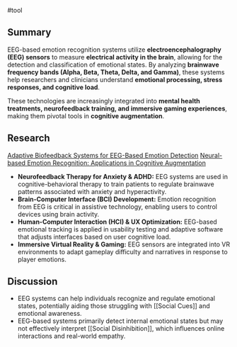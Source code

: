 #tool
## Summary

EEG-based emotion recognition systems utilize **electroencephalography (EEG) sensors** to measure **electrical activity in the brain**, allowing for the detection and classification of emotional states. By analyzing **brainwave frequency bands (Alpha, Beta, Theta, Delta, and Gamma)**, these systems help researchers and clinicians understand **emotional processing, stress responses, and cognitive load**.

These technologies are increasingly integrated into **mental health treatments, neurofeedback training, and immersive gaming experiences**, making them pivotal tools in **cognitive augmentation**.

## Research
 [Adaptive Biofeedback Systems for EEG-Based Emotion Detection](https://arxiv.org/abs/2309.11097/)
 [Neural-based Emotion Recognition: Applications in Cognitive Augmentation](https://pubmed.ncbi.nlm.nih.gov/38111608/)
 
- **Neurofeedback Therapy for Anxiety & ADHD:** EEG systems are used in cognitive-behavioral therapy to train patients to regulate brainwave patterns associated with anxiety and hyperactivity.
- **Brain-Computer Interface (BCI) Development:** Emotion recognition from EEG is critical in assistive technology, enabling users to control devices using brain activity.
- **Human-Computer Interaction (HCI) & UX Optimization:** EEG-based emotional tracking is applied in usability testing and adaptive software that adjusts interfaces based on user cognitive load.
- **Immersive Virtual Reality & Gaming:** EEG sensors are integrated into VR environments to adapt gameplay difficulty and narratives in response to player emotions.


## Discussion

- EEG systems can help individuals recognize and regulate emotional states, potentially aiding those struggling with [[Social Cues]] and emotional awareness.
- EEG-based systems primarily detect internal emotional states but may not effectively interpret [[Social Disinhibition]], which influences online interactions and real-world empathy.

